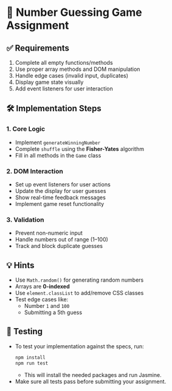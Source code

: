 # 🎯 Number Guessing Game Assignment

## ✅ Requirements

1. Complete all empty functions/methods
2. Use proper array methods and DOM manipulation
3. Handle edge cases (invalid input, duplicates)
4. Display game state visually
5. Add event listeners for user interaction

## 🛠 Implementation Steps

### 1. Core Logic

- Implement `generateWinningNumber`
- Complete `shuffle` using the **Fisher-Yates** algorithm
- Fill in all methods in the `Game` class

### 2. DOM Interaction

- Set up event listeners for user actions
- Update the display for user guesses
- Show real-time feedback messages
- Implement game reset functionality

### 3. Validation

- Prevent non-numeric input
- Handle numbers out of range (1–100)
- Track and block duplicate guesses

## 💡 Hints

- Use `Math.random()` for generating random numbers
- Arrays are **0-indexed**
- Use `element.classList` to add/remove CSS classes
- Test edge cases like:
  - Number `1` and `100`
  - Submitting a 5th guess

## 🧪 Testing

- To test your implementation against the specs, run:
  ```bash
  npm install
  npm run test
  ```
  - This will install the needed packages and run Jasmine.
- Make sure all tests pass before submitting your assignment.
